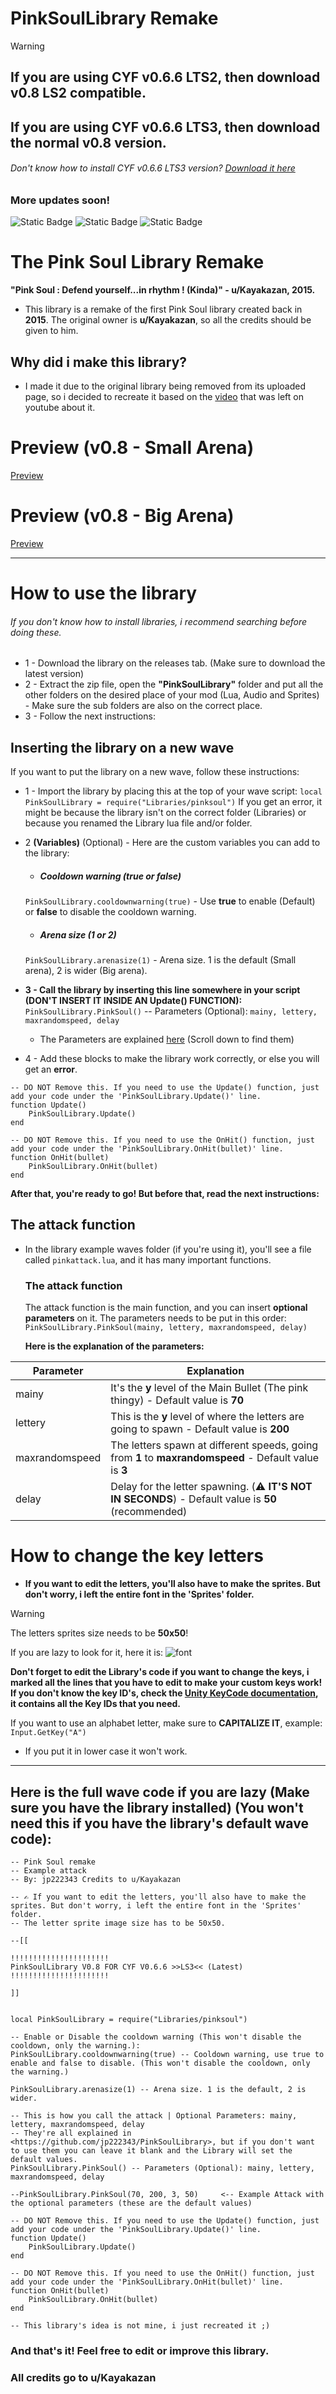# PinkSoulLibrary Remake
> [!WARNING]  
> ## If you are using CYF v0.6.6 LTS2, then download v0.8 LS2 compatible.
> ## If you are using CYF v0.6.6 LTS3, then download the normal v0.8 version.
> ###### Don't know how to install CYF v0.6.6 LTS3 version?  [Download it here](https://github.com/RhenaudTheLukark/CreateYourFrisk/releases/tag/v0.6.6.3)

### More updates soon!
![Static Badge](https://img.shields.io/badge/version-0.8-orange)
![Static Badge](https://img.shields.io/badge/by-jp222343-purple) ![Static Badge](https://img.shields.io/badge/credits-u%2FKayakazan-green)

# The Pink Soul Library Remake
**"Pink Soul : Defend yourself...in rhythm ! (Kinda)" - u/Kayakazan, 2015.**
- This library is a remake of the first Pink Soul library created back in __2015__. The original owner is **u/Kayakazan**, so all the credits should be given to him.

## Why did i make this library?
- I made it due to the original library being removed from its uploaded page, so i decided to recreate it based on the [video](https://www.youtube.com/watch?v=wGoT2A1yR6w) that was left on youtube about it.

# Preview (v0.8 - Small Arena)
[Preview](https://jp222343.github.io/PinkSoulLibrary/assets/preview/video-v0.8-smallarena.mp4)

# Preview (v0.8 - Big Arena)
[Preview](https://jp222343.github.io/PinkSoulLibrary/assets/preview/video-v0.8-bigarena.mp4)

---

# How to use the library
###### If you don't know how to install libraries, i recommend searching before doing these.

- 1 - Download the library on the releases tab. (Make sure to download the latest version)
- 2 - Extract the zip file, open the **"PinkSoulLibrary"** folder and put all the other folders on the desired place of your mod (Lua, Audio and Sprites) - Make sure the sub folders are also on the correct place.
- 3 - Follow the next instructions:

## Inserting the library on a new wave
If you want to put the library on a new wave, follow these instructions:


- 1 - Import the library by placing this at the top of your wave script:
```local PinkSoulLibrary = require("Libraries/pinksoul")```
If you get an error, it might be because the library isn't on the correct folder (Libraries) or because you renamed the Library lua file and/or folder.

- 2 **(Variables)** (Optional) - Here are the custom variables you can add to the library:

  - ##### Cooldown warning (true or false)
  ```PinkSoulLibrary.cooldownwarning(true)``` - Use **true** to enable (Default) or **false** to disable the cooldown warning.
  
  - ##### Arena size (1 or 2)
  ```PinkSoulLibrary.arenasize(1)``` - Arena size. 1 is the default (Small arena), 2 is wider (Big arena).


- **3 - Call the library by inserting this line somewhere in your script (DON'T INSERT IT INSIDE AN Update() FUNCTION):**
  ```PinkSoulLibrary.PinkSoul()``` -- Parameters (Optional): ```mainy, lettery, maxrandomspeed, delay```
    - The Parameters are explained [here](https://github.com/jp222343/PinkSoulLibrary/blob/main/README.md#the-attack-function-1) (Scroll down to find them)
 
- 4 - Add these blocks to make the library work correctly, or else you will get an **error**.

```
-- DO NOT Remove this. If you need to use the Update() function, just add your code under the 'PinkSoulLibrary.Update()' line.
function Update()
    PinkSoulLibrary.Update()
end

-- DO NOT Remove this. If you need to use the OnHit() function, just add your code under the 'PinkSoulLibrary.OnHit(bullet)' line.
function OnHit(bullet)
    PinkSoulLibrary.OnHit(bullet)
end
```
**After that, you're ready to go! But before that, read the next instructions:**

## The attack function
- In the library example waves folder (if you're using it), you'll see a file called ``pinkattack.lua``, and it has many important functions.

  ### The attack function
  The attack function is the main function, and you can insert __optional__ **parameters** on it. The parameters needs to be put in this order:
  ```PinkSoulLibrary.PinkSoul(mainy, lettery, maxrandomspeed, delay)```

  **Here is the explanation of the parameters:**

| Parameter  | Explanation |
| ------------- | ------------- |
| mainy  | It's the **y** level of the Main Bullet (The pink thingy) - Default value is __70__  |
| lettery  | This is the **y** level of where the letters are going to spawn - Default value is __200__  |
| maxrandomspeed | The letters spawn at different speeds, going from **1** to **maxrandomspeed** - Default value is __3__ |
| delay | Delay for the letter spawning. (⚠️ **IT'S NOT IN SECONDS**) - Default value is __50__ (recommended) |

# How to change the key letters

- **If you want to edit the letters, you'll also have to make the sprites. But don't worry, i left the entire font in the __'Sprites'__ folder.**
> [!WARNING]  
> The letters sprites size needs to be **50x50**!


If you are lazy to look for it, here it is:
![font](assets/preview/font.png)

**Don't forget to edit the Library's code if you want to change the keys, i marked all the lines that you have to edit to make your custom keys work!**
__If you don't know the key ID's, check the [Unity KeyCode documentation](https://docs.unity3d.com/2018.4/Documentation/ScriptReference/KeyCode.html), it contains all the Key IDs that you need.__

If you want to use an alphabet letter, make sure to **CAPITALIZE IT**, example: ``Input.GetKey("A")``
  - If you put it in lower case it won't work.

---

## Here is the full wave code if you are lazy (Make sure you have the library installed) (You won't need this if you have the library's default wave code):
```
-- Pink Soul remake
-- Example attack
-- By: jp222343 Credits to u/Kayakazan

-- ✍️ If you want to edit the letters, you'll also have to make the sprites. But don't worry, i left the entire font in the 'Sprites' folder.
-- The letter sprite image size has to be 50x50.

--[[

!!!!!!!!!!!!!!!!!!!!!!
PinkSoulLibrary V0.8 FOR CYF V0.6.6 >>LS3<< (Latest)
!!!!!!!!!!!!!!!!!!!!!!

]]


local PinkSoulLibrary = require("Libraries/pinksoul")

-- Enable or Disable the cooldown warning (This won't disable the cooldown, only the warning.):
PinkSoulLibrary.cooldownwarning(true) -- Cooldown warning, use true to enable and false to disable. (This won't disable the cooldown, only the warning.)

PinkSoulLibrary.arenasize(1) -- Arena size. 1 is the default, 2 is wider.

-- This is how you call the attack | Optional Parameters: mainy, lettery, maxrandomspeed, delay
-- They're all explained in <https://github.com/jp222343/PinkSoulLibrary>, but if you don't want to use them you can leave it blank and the Library will set the default values.
PinkSoulLibrary.PinkSoul() -- Parameters (Optional): mainy, lettery, maxrandomspeed, delay

--PinkSoulLibrary.PinkSoul(70, 200, 3, 50)     <-- Example Attack with the optional parameters (these are the default values)

-- DO NOT Remove this. If you need to use the Update() function, just add your code under the 'PinkSoulLibrary.Update()' line.
function Update()
    PinkSoulLibrary.Update()
end

-- DO NOT Remove this. If you need to use the OnHit() function, just add your code under the 'PinkSoulLibrary.OnHit(bullet)' line.
function OnHit(bullet)
    PinkSoulLibrary.OnHit(bullet)
end

-- This library's idea is not mine, i just recreated it ;) 
```

### And that's it! Feel free to edit or improve this library.
### All credits go to u/Kayakazan



  
